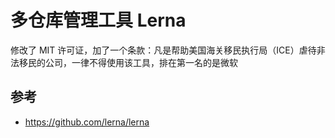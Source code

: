 # 多仓库管理工具 Lerna 


修改了 MIT 许可证，加了一个条款：凡是帮助美国海关移民执行局（ICE）虐待非法移民的公司，一律不得使用该工具，排在第一名的是微软


## 参考
- https://github.com/lerna/lerna
